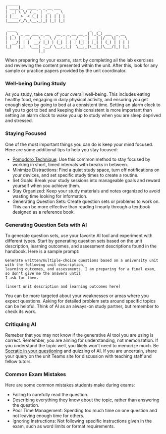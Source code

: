 ```
 _____                     
| ____|_  ____ _ _ __ ___  
|  _| \ \/ / _` | '_ ` _ \ 
| |___ >  < (_| | | | | | |
|_____/_/\_\__,_|_| |_| |_|
                           
 ____                                 _   _             
|  _ \ _ __ ___ _ __   __ _ _ __ __ _| |_(_) ___  _ __  
| |_) | '__/ _ \ '_ \ / _` | '__/ _` | __| |/ _ \| '_ \ 
|  __/| | |  __/ |_) | (_| | | | (_| | |_| | (_) | | | |
|_|   |_|  \___| .__/ \__,_|_|  \__,_|\__|_|\___/|_| |_|
               |_|                                      

```

When preparing for your exams, start by completing all the lab exercises and reviewing the content presented within the unit. After this, look for any sample or practice papers provided by the unit coordinator.

### Well-being During Study ###

As you study, take care of your overall well-being. This includes eating healthy food, engaging in daily physical activity, and ensuring you get enough sleep by going to bed at a consistent time. Setting an alarm clock to tell you to got to bed and keeping this consistent is more important than setting an alarm clock to wake you up to study when you are sleep deprived and stressed. 

### Staying Focused ###
One of the most important things you can do is keep your mind focused. Here are some additional tips to help you stay focused:

* [Pomodoro Technique](https://en.wikipedia.org/wiki/Pomodoro_Technique): Use this common method to stay focused by working in short, timed intervals with breaks in between.
* Minimize Distractions: Find a quiet study space, turn off notifications on your devices, and set specific study times to create a routine.
* Set Goals: Break your study sessions into manageable goals and reward yourself when you achieve them.
* Stay Organized: Keep your study materials and notes organized to avoid wasting time looking for information.
* Generating Question Sets: Create question sets or problems to work on. This can be more effective than reading linearly through a textbook designed as a reference book.

### Generating Question Sets with AI ###

To generate question sets, use your favorite AI tool and experiment with different types. Start by generating question sets based on the unit description, learning outcomes, and assessment descriptions found in the handbook. Here is a sample prompt:

```
Generate written/multiple-choice questions based on a university unit with the following unit description, 
learning outcomes, and assessments. I am preparing for a final exam, so don't give me the answers until 
I ask for them.

[insert unit description and learning outcomes here]
```

You can be more targeted about your weaknesses or areas where you expect questions. Asking for detailed problem sets around specific topics can be helpful. Think of AI as an always-on study partner, but remember to check its work.

### Critiquing AI ###

Remeber that you may not know if the generative AI tool you are using is correct. Remember, you are aiming for understanding, not memorization. If you understand the topic well, you likely won't need to memorize much. Be [Socratic in your questioning](https://en.wikipedia.org/wiki/Socratic_questioning) and quizzing of AI. If you are uncertain, share your query on the unit Teams site for discussion with teaching staff and fellow tutors.

### Common Exam Mistakes ###

Here are some common mistakes students make during exams:

* Failing to carefully read the question.
* Describing everything they know about the topic, rather than answering the question.
* Poor Time Management: Spending too much time on one question and not leaving enough time for others.
* Ignoring Instructions: Not following specific instructions given in the exam, such as word limits or format requirements.
